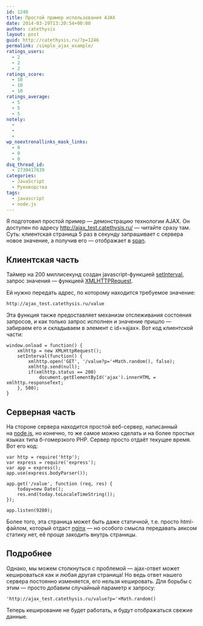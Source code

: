 ```yaml
---
id: 1246
title: Простой пример использования AJAX
date: 2014-03-29T13:20:54+00:00
author: catethysis
layout: post
guid: http://catethysis.ru/?p=1246
permalink: /simple_ajax_example/
ratings_users:
  - 2
  - 2
  - 2
ratings_score:
  - 10
  - 10
  - 10
ratings_average:
  - 5
  - 5
  - 5
notely:
  - 
  - 
  - 
wp_noextrenallinks_mask_links:
  - 0
  - 0
  - 0
dsq_thread_id:
  - 2730417839
categories:
  - JavaScript
  - Руководства
tags:
  - javascript
  - node.js
---
```

Я подготовил простой пример &#8212; демонстрацию технологии AJAX. Он доступен по адресу <a target="_blank" rel="nofollow" href="http://catethysis.ru/goto/http://ajax_test.catethysis.ru/" >http://ajax_test.catethysis.ru/</a> &#8212; читайте сразу там. Суть: клиентская страница 5 раз в секунду запрашивает с сервера новое значение, а получив его &#8212; отображает в <a target="_blank" rel="nofollow" href="http://catethysis.ru/goto/http://htmlbook.ru/html/span" >span</a>.

<!--more-->

## Клиентская часть

Таймер на 200 миллисекунд создан javascript-функцией <a target="_blank" rel="nofollow" href="http://catethysis.ru/goto/http://javascript.ru/setInterval" >setInterval</a>, запрос значения &#8212; функцией <a target="_blank" rel="nofollow" href="http://catethysis.ru/goto/http://javascript.ru/ajax/transport/xmlhttprequest" >XMLHTTPRequest</a>.
  
Ей нужно передать адрес, по которому находится требуемое значение:

    http://ajax_test.catethysis.ru/value

Эта функция также предоставляет механизм отслеживания состояния запросов, и как только запрос исполнен и значение пришло &#8212; забираем его и складываем в элемент с id=&#187;ajax&#187;. Вот код клиентской части:

    window.onload = function() {
        xmlhttp = new XMLHttpRequest();
        setInterval(function() {
            xmlhttp.open('GET', '/value?p='+Math.random(), false);
            xmlhttp.send(null);
            if(xmlhttp.status == 200)
                document.getElementById('ajax').innerHTML = xmlhttp.responseText;
        }, 500);
    }

## Серверная часть

На стороне сервера находится простой веб-сервер, написанный на [node.js](http://catethysis.ru/index.php/node-js/), но конечно, то же самое можно сделать и на более простых языках типа б-гомерзкого PHP. Сервер просто отдаёт текущее время. Вот его код:

    var http = require('http');
    var express = require('express');
    var app = express();
    app.use(express.bodyParser());
    
    app.get('/value', function (req, res) {
        today=new Date();
        res.end(today.toLocaleTimeString());
    });
    
    app.listen(9280);

Более того, эта страница может быть даже статичной, т.е. просто html-файлом, который отдаст [nginx](http://catethysis.ru/index.php/%d0%be%d1%82%d0%b4%d0%b0%d1%87%d0%b0-%d1%81%d1%82%d0%b0%d1%82%d0%b8%d0%ba%d0%b8-%d0%bd%d0%b0-nginx/) &#8212; но особого смысла передавать аяксом статику нет, её проще закодить внутрь страницы.

## Подробнее

Однако, мы можем столкнуться с проблемой &#8212; ajax-ответ может кешироваться как и любая другая страница! Но ведь ответ нашего сервера постоянно изменяется, его нельзя кешировать. Для борьбы с этим &#8212; просто добавим случайный параметр к запросу:

    'http://ajax_test.catethysis.ru/value?p='+Math.random()

Теперь кеширование не будет работать, и будут отображаться свежие данные.